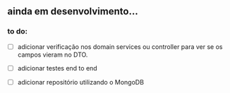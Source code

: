 ## ainda em desenvolvimento...

### to do:

- [ ] adicionar verificação nos domain services ou controller para ver se os campos vieram no DTO.

- [ ] adicionar testes end to end
- [ ] adicionar repositório utilizando o MongoDB
